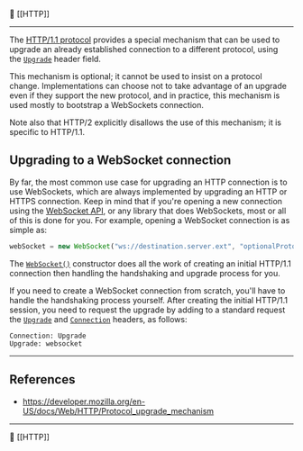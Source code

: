 🔗 [[HTTP]]

----
The [HTTP/1.1 protocol](https://developer.mozilla.org/en-US/docs/Web/HTTP) provides a special mechanism that can be used to upgrade an already established connection to a different protocol, using the [`Upgrade`](https://developer.mozilla.org/en-US/docs/Web/HTTP/Headers/Upgrade) header field.

This mechanism is optional; it cannot be used to insist on a protocol change. Implementations can choose not to take advantage of an upgrade even if they support the new protocol, and in practice, this mechanism is used mostly to bootstrap a WebSockets connection.

Note also that HTTP/2 explicitly disallows the use of this mechanism; it is specific to HTTP/1.1.

## Upgrading to a WebSocket connection
By far, the most common use case for upgrading an HTTP connection is to use WebSockets, which are always implemented by upgrading an HTTP or HTTPS connection. Keep in mind that if you're opening a new connection using the [WebSocket API](https://developer.mozilla.org/en-US/docs/Web/API/WebSocket), or any library that does WebSockets, most or all of this is done for you. For example, opening a WebSocket connection is as simple as:

```js
webSocket = new WebSocket("ws://destination.server.ext", "optionalProtocol");
```

The [`WebSocket()`](https://developer.mozilla.org/en-US/docs/Web/API/WebSocket/WebSocket "WebSocket()") constructor does all the work of creating an initial HTTP/1.1 connection then handling the handshaking and upgrade process for you.

If you need to create a WebSocket connection from scratch, you'll have to handle the handshaking process yourself. After creating the initial HTTP/1.1 session, you need to request the upgrade by adding to a standard request the [`Upgrade`](https://developer.mozilla.org/en-US/docs/Web/HTTP/Headers/Upgrade) and [`Connection`](https://developer.mozilla.org/en-US/docs/Web/HTTP/Headers/Connection) headers, as follows:

```http
Connection: Upgrade
Upgrade: websocket
```

----
## References
- https://developer.mozilla.org/en-US/docs/Web/HTTP/Protocol_upgrade_mechanism

----
📂 [[HTTP]]